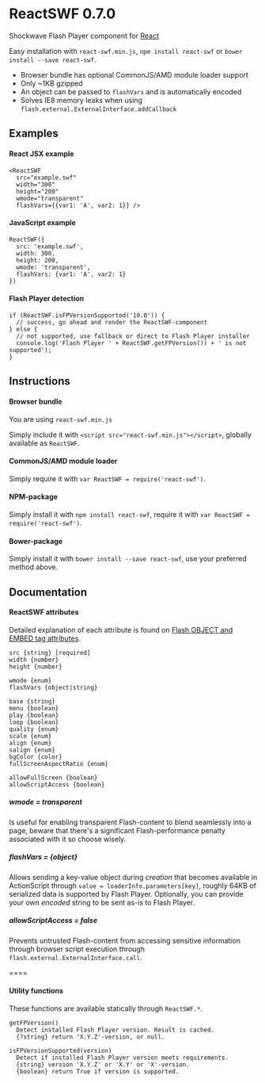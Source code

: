 # ReactSWF 0.7.0

Shockwave Flash Player component for [React](https://github.com/facebook/react)

Easy installation with `react-swf.min.js`, `npm install react-swf` or `bower install --save react-swf`.

* Browser bundle has optional CommonJS/AMD module loader support
* Only ~1KB gzipped
* An object can be passed to `flashVars` and is automatically encoded
* Solves IE8 memory leaks when using `flash.external.ExternalInterface.addCallback`

## Examples

#### React JSX example

```
<ReactSWF
  src="example.swf" 
  width="300"
  height="200"
  wmode="transparent"
  flashVars={{var1: 'A', var2: 1}} />
```

#### JavaScript example

```
ReactSWF({
  src: 'example.swf',
  width: 300,
  height: 200,
  wmode: 'transparent',
  flashVars: {var1: 'A', var2: 1}
})
```

#### Flash Player detection

```
if (ReactSWF.isFPVersionSupported('10.0')) {
  // success, go ahead and render the ReactSWF-component
} else {
  // not supported, use fallback or direct to Flash Player installer
  console.log('Flash Player ' + ReactSWF.getFPVersion()) + ' is not supported');
}
```

## Instructions

#### Browser bundle

You are using `react-swf.min.js`

Simply include it with `<script src="react-swf.min.js"></script>`, globally available as `ReactSWF`.

#### CommonJS/AMD module loader

Simply require it with `var ReactSWF = require('react-swf')`.

#### NPM-package

Simply install it with `npm install react-swf`, require it with `var ReactSWF = require('react-swf')`.

#### Bower-package

Simply install it with `bower install --save react-swf`, use your preferred method above.

## Documentation

#### ReactSWF attributes

Detailed explanation of each attribute is found on [Flash OBJECT and EMBED tag attributes](http://helpx.adobe.com/flash/kb/flash-object-embed-tag-attributes.html).

```
src {string} [required]
width {number}
height {number}

wmode {enum}
flashVars {object|string}

base {string}
menu {boolean}
play {boolean}
loop {boolean}
quality {enum}
scale {enum}
align {enum}
salign {enum}
bgColor {color}
fullScreenAspectRatio {enum}

allowFullScreen {boolean}
allowScriptAccess {boolean}
```

##### wmode = transparent

Is useful for enabling transparent Flash-content to blend seamlessly into a page, beware that there's a significant Flash-performance penalty associated with it so choose wisely.

##### flashVars = {object}

Allows sending a key-value object during *creation* that becomes available in ActionScript through `value = loaderInfo.parameters[key]`, roughly 64KB of serialized data is supported by Flash Player. Optionally, you can provide your own *encoded* string to be sent as-is to Flash Player.

##### allowScriptAccess = false

Prevents untrusted Flash-content from accessing sensitive information through browser script execution through `flash.external.ExternalInterface.call`.

====

#### Utility functions

These functions are available statically through `ReactSWF.*`.

```
getFPVersion()
  Detect installed Flash Player version. Result is cached.
  {?string} return 'X.Y.Z'-version, or null.

isFPVersionSupported(version)
  Detect if installed Flash Player version meets requirements.
  {string} version 'X.Y.Z' or 'X.Y' or 'X'-version.
  {boolean} return True if version is supported.
```

